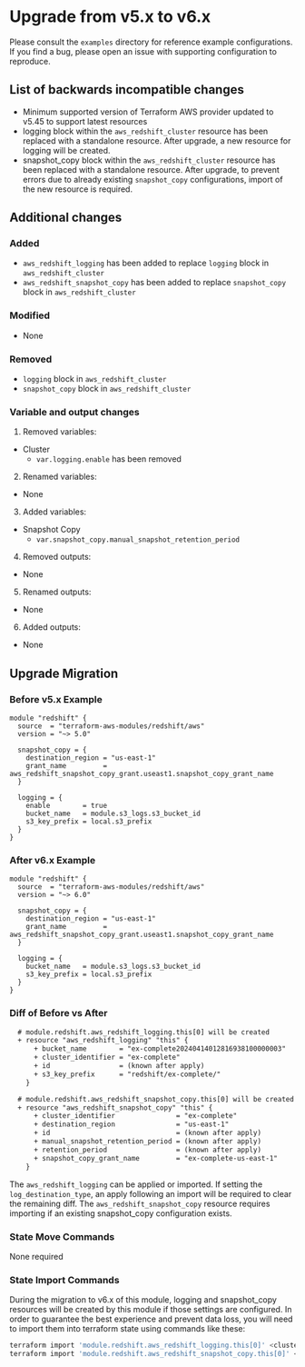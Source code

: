 # Upgrade from v5.x to v6.x

Please consult the `examples` directory for reference example configurations. If you find a bug, please open an issue with supporting configuration to reproduce.

## List of backwards incompatible changes

- Minimum supported version of Terraform AWS provider updated to v5.45 to support latest resources
- logging block within the `aws_redshift_cluster` resource has been replaced with a standalone resource. After upgrade, a new resource for logging will be created.
- snapshot_copy block within the `aws_redshift_cluster` resource has been replaced with a standalone resource. After upgrade, to prevent errors due to already existing `snapshot_copy` configurations, import of the new resource is required.

## Additional changes

### Added

- `aws_redshift_logging` has been added to replace `logging` block in `aws_redshift_cluster`
- `aws_redshift_snapshot_copy` has been added to replace `snapshot_copy` block in `aws_redshift_cluster`

### Modified

- None

### Removed

- `logging` block in `aws_redshift_cluster`
- `snapshot_copy` block in `aws_redshift_cluster`

### Variable and output changes

1. Removed variables:

  - Cluster
    - `var.logging.enable` has been removed

2. Renamed variables:

  - None

3. Added variables:

  - Snapshot Copy
    - `var.snapshot_copy.manual_snapshot_retention_period`

4. Removed outputs:

  - None

5. Renamed outputs:

  - None

6. Added outputs:

  - None

## Upgrade Migration

### Before v5.x Example

```hcl
module "redshift" {
  source  = "terraform-aws-modules/redshift/aws"
  version = "~> 5.0"

  snapshot_copy = {
    destination_region = "us-east-1"
    grant_name         = aws_redshift_snapshot_copy_grant.useast1.snapshot_copy_grant_name
  }

  logging = {
    enable        = true
    bucket_name   = module.s3_logs.s3_bucket_id
    s3_key_prefix = local.s3_prefix
  }
}
```

### After v6.x Example

```hcl
module "redshift" {
  source  = "terraform-aws-modules/redshift/aws"
  version = "~> 6.0"

  snapshot_copy = {
    destination_region = "us-east-1"
    grant_name         = aws_redshift_snapshot_copy_grant.useast1.snapshot_copy_grant_name
  }

  logging = {
    bucket_name   = module.s3_logs.s3_bucket_id
    s3_key_prefix = local.s3_prefix
  }
}
```

### Diff of Before vs After

```diff
  # module.redshift.aws_redshift_logging.this[0] will be created
  + resource "aws_redshift_logging" "this" {
      + bucket_name        = "ex-complete20240414012816938100000003"
      + cluster_identifier = "ex-complete"
      + id                 = (known after apply)
      + s3_key_prefix      = "redshift/ex-complete/"
    }

  # module.redshift.aws_redshift_snapshot_copy.this[0] will be created
  + resource "aws_redshift_snapshot_copy" "this" {
      + cluster_identifier               = "ex-complete"
      + destination_region               = "us-east-1"
      + id                               = (known after apply)
      + manual_snapshot_retention_period = (known after apply)
      + retention_period                 = (known after apply)
      + snapshot_copy_grant_name         = "ex-complete-us-east-1"
    }
```
The `aws_redshift_logging` can be applied or imported. If setting the `log_destination_type`, an apply following an import will be required to clear the remaining diff.
The `aws_redshift_snapshot_copy` resource requires importing if an existing snapshot_copy configuration exists.

### State Move Commands

None required

### State Import Commands

During the migration to v6.x of this module, logging and snapshot_copy resources will be created by this module if those settings are configured. In order to guarantee the best experience and prevent data loss, you will need to import them into terraform state using commands like these:

```bash
terraform import 'module.redshift.aws_redshift_logging.this[0]' <cluster-id>
terraform import 'module.redshift.aws_redshift_snapshot_copy.this[0]' <cluster-id>
```
